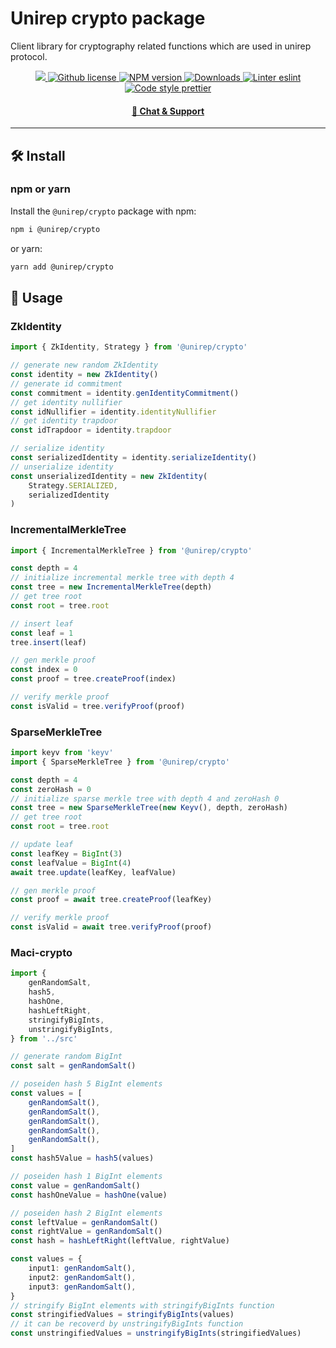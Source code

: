 # Unirep crypto package

Client library for cryptography related functions which are used in unirep protocol.

<p align="center">
    <a href="https://github.com/unirep/unirep">
        <img src="https://img.shields.io/badge/project-unirep-blue.svg?style=flat-square">
    </a>
    <a href="https://github.com/unirep/unirep/blob/master/LICENSE">
        <img alt="Github license" src="https://img.shields.io/github/license/unirep/unirep.svg?style=flat-square">
    </a>
    <a href="https://www.npmjs.com/package/@unirep/crypto">
        <img alt="NPM version" src="https://img.shields.io/npm/v/@unirep/crypto?style=flat-square" />
    </a>
    <a href="https://npmjs.org/package/@unirep/crypto">
        <img alt="Downloads" src="https://img.shields.io/npm/dm/@unirep/crypto.svg?style=flat-square" />
    </a>
    <a href="https://eslint.org/">
        <img alt="Linter eslint" src="https://img.shields.io/badge/linter-eslint-8080f2?style=flat-square&logo=eslint" />
    </a>
    <a href="https://prettier.io/">
        <img alt="Code style prettier" src="https://img.shields.io/badge/code%20style-prettier-f8bc45?style=flat-square&logo=prettier" />
    </a>
</p>


<div align="center">
    <h4>
        <a href="https://discord.gg/uRPhQVB2">
            🤖 Chat &amp; Support
        </a>
    </h4>
</div>

---

## 🛠 Install

### npm or yarn

Install the `@unirep/crypto` package with npm:

```bash
npm i @unirep/crypto
```

or yarn:

```bash
yarn add @unirep/crypto
```

## 📔 Usage

### ZkIdentity

```typescript
import { ZkIdentity, Strategy } from '@unirep/crypto'

// generate new random ZkIdentity
const identity = new ZkIdentity()
// generate id commitment
const commitment = identity.genIdentityCommitment()
// get identity nullifier
const idNullifier = identity.identityNullifier
// get identity trapdoor
const idTrapdoor = identity.trapdoor

// serialize identity
const serializedIdentity = identity.serializeIdentity()
// unserialize identity
const unserializedIdentity = new ZkIdentity(
    Strategy.SERIALIZED,
    serializedIdentity
)
```

### IncrementalMerkleTree

```typescript
import { IncrementalMerkleTree } from '@unirep/crypto'

const depth = 4
// initialize incremental merkle tree with depth 4
const tree = new IncrementalMerkleTree(depth)
// get tree root
const root = tree.root

// insert leaf
const leaf = 1
tree.insert(leaf)

// gen merkle proof
const index = 0
const proof = tree.createProof(index)

// verify merkle proof
const isValid = tree.verifyProof(proof)
```

### SparseMerkleTree

```typescript
import keyv from 'keyv'
import { SparseMerkleTree } from '@unirep/crypto'

const depth = 4
const zeroHash = 0
// initialize sparse merkle tree with depth 4 and zeroHash 0
const tree = new SparseMerkleTree(new Keyv(), depth, zeroHash)
// get tree root
const root = tree.root

// update leaf
const leafKey = BigInt(3)
const leafValue = BigInt(4)
await tree.update(leafKey, leafValue)

// gen merkle proof
const proof = await tree.createProof(leafKey)

// verify merkle proof
const isValid = await tree.verifyProof(proof)
```

### Maci-crypto

```typescript
import {
    genRandomSalt,
    hash5,
    hashOne,
    hashLeftRight,
    stringifyBigInts,
    unstringifyBigInts,
} from '../src'

// generate random BigInt
const salt = genRandomSalt()

// poseiden hash 5 BigInt elements
const values = [
    genRandomSalt(),
    genRandomSalt(),
    genRandomSalt(),
    genRandomSalt(),
    genRandomSalt(),
]
const hash5Value = hash5(values)

// poseiden hash 1 BigInt elements
const value = genRandomSalt()
const hashOneValue = hashOne(value)

// poseiden hash 2 BigInt elements
const leftValue = genRandomSalt()
const rightValue = genRandomSalt()
const hash = hashLeftRight(leftValue, rightValue)

const values = {
    input1: genRandomSalt(),
    input2: genRandomSalt(),
    input3: genRandomSalt(),
}
// stringify BigInt elements with stringifyBigInts function
const stringifiedValues = stringifyBigInts(values)
// it can be recoverd by unstringifyBigInts function
const unstringifiedValues = unstringifyBigInts(stringifiedValues)
```
